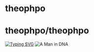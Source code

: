 # theophpo

# theophpo/theophpo
[![Typing SVG](https://readme-typing-svg.demolab.com?font=Ubuntu&pause=1000&color=00AE07&background=000000&center=true&vCenter=true&width=400&lines=I'm+versatile+developer%2C;focused+on+open-source+technologies)](https://git.io/typing-svg)
![A Man in DNA](https://i.giphy.com/media/YRzQnWzbn4WIxd3ZYx/giphy.webp)
